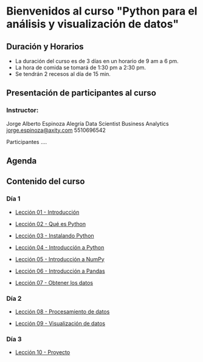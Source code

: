 # Bienvenidos al curso "Python para el análisis y visualización de datos"

## Duración y Horarios

- La duración del curso es de 3 días en un horario de 9 am a 6 pm.
- La hora de comida se tomará de 1:30 pm a 2:30 pm.
- Se tendrán 2 recesos al día de 15 min.

## Presentación de participantes al curso

### Instructor:
Jorge Alberto Espinoza Alegría
Data Scientist
Business Analytics
jorge.espinoza@axity.com
5510696542

Participantes ....



## Agenda

## Contenido del curso

### Día 1 

- [Lección 01 - Introducción](Lecci%C3%B3n%2001%20-%20Introducci%C3%B3n.md)

- [Lección 02 - Qué es Python](Lecci%C3%B3n%2002%20-%20Qu%C3%A9%20es%20Python.md)

- [Lección 03 - Instalando Python](Lecci%C3%B3n%2003%20-%20Instalando%20Python.md)

- [Lección 04 - Introducción a Python](Lecci%C3%B3n%2003%20-%20Instalando%20Python.md)

- [Lección 05 - Introducción a NumPy](Lecci%C3%B3n%2004%20-%20Tipos%20de%20Datos%20y%20Operadores.md)

- [Lección 06 - Introducción a Pandas](Lecci%C3%B3n%2005%20-%20Estructuras%20de%20Datos.md)

- [Lección 07 - Obtener los datos](Lecci%C3%B3n%2006%20-%20Flujos%20de%20Control%20I.md)

### Día 2

- [Lección 08 - Procesamiento de datos](Lecci%C3%B3n%2006%20-%20Flujos%20de%20Control%20II.md)

- [Lección 09 - Visualización de datos](Lecci%C3%B3n%2007%20-%20Funciones.md)

### Día 3

- [Lección 10 - Proyecto](Lecci%C3%B3n%2008%20-%20Gu%C3%ADas%20de%20Estilo.md)
